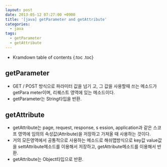 ```yaml
---
layout: post
date: 2013-05-12 07:27:00 +0900
title: '[java] getParameter and getAttribute'
categories:
  - java
tags:
  - getParameter
  - getAttribute
---
```


* Kramdown table of contents
{:toc .toc}

## getParameter
- GET / POST 방식으로 파라미터 값을 넘기 고, 그 값을 사용할때 쓰는 메소드가 getPara meter이며, 리퀘스트 영역에 있는 메소드이다.  
- getParameter는 String타입을 반환.  

## getAttribute
- getAttribute는 page, request, response, s ession, application과 같은 스코프 영역에 임의의 속성값(Attribute)을 저장하고 가져올 때 사용하는 것이다.  
- 거의 모든영역에서 공통적으로 사용하는 메소드로 해쉬맵방식으로 key값 value값을 settAttribute메소드를 이용해서 저장하고, getAttribute메소드를 이용해서 반환.  
- getAttribute는 Object타입으로 반환.  
